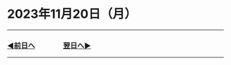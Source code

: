 # 2023年11月20日（月）

---

### [◀️前日へ](https://github.com/yuasys/chatty-journal/blob/main/2023/11/2023-11-19.md)&emsp;&emsp;&emsp;&emsp;[翌日へ▶️](https://github.com/yuasys/chatty-journal/blob/main/2023/11/2023-11-21.md)

---
